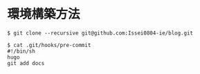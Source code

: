 # 環境構築方法

```
$ git clone --recursive git@github.com:Issei0804-ie/blog.git
```

```
$ cat .git/hooks/pre-commit
#!/bin/sh
hugo
git add docs
```
